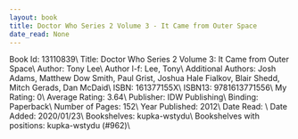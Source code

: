```yaml
---
layout: book
title: Doctor Who Series 2 Volume 3 - It Came from Outer Space
date_read: None
---
```


Book Id: 13110839\ 
Title: Doctor Who Series 2 Volume 3: It Came from Outer Space\ 
Author: Tony Lee\ 
Author l-f: Lee, Tony\ 
Additional Authors: Josh Adams, Matthew Dow Smith, Paul Grist, Joshua Hale Fialkov, Blair Shedd, Mitch Gerads, Dan McDaid\ 
ISBN: 161377155X\ 
ISBN13: 9781613771556\ 
My Rating: 0\ 
Average Rating: 3.64\ 
Publisher: IDW Publishing\ 
Binding: Paperback\ 
Number of Pages: 152\ 
Year Published: 2012\ 
Date Read: \ 
Date Added: 2020/01/23\ 
Bookshelves: kupka-wstydu\ 
Bookshelves with positions: kupka-wstydu (#962)\ 

